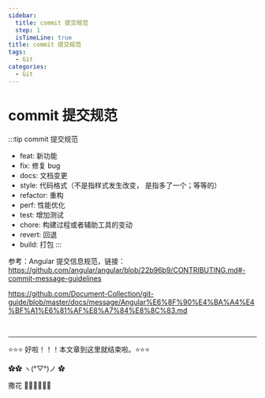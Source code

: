 ```yaml
---
sidebar:
  title: commit 提交规范
  step: 1
  isTimeLine: true
title: commit 提交规范
tags:
  - Git
categories:
  - Git
---
```


# commit 提交规范

:::tip commit 提交规范

- feat: 新功能
- fix: 修复 bug
- docs: 文档变更
- style: 代码格式（不是指样式发生改变， 是指多了一个；等等的）
- refactor: 重构
- perf: 性能优化
- test: 增加测试
- chore: 构建过程或者辅助工具的变动
- revert: 回退
- build: 打包
  :::

参考：Angular 提交信息规范，链接：
https://github.com/angular/angular/blob/22b96b9/CONTRIBUTING.md#-commit-message-guidelines

https://github.com/Document-Collection/git-guide/blob/master/docs/message/Angular%E6%8F%90%E4%BA%A4%E4%BF%A1%E6%81%AF%E8%A7%84%E8%8C%83.md

<br/>
<hr />

⭐️⭐️⭐️ 好啦！！！本文章到这里就结束啦。⭐️⭐️⭐️

✿✿ ヽ(°▽°)ノ ✿

撒花 🌸🌸🌸🌸🌸🌸
